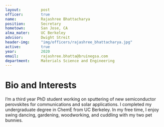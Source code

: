 ```yaml
---
layout:     	post
officer: 		true
name:      		Rajashree Bhattacharya
position: 		Secretary
hometown: 		San Jose, CA
alma_mater: 	UC Berkeley
advisor: 		Dwight Streit
header-img: 	"img/officers/rajashree_bhattacharya.jpg"
active: 		true
year:  			2020
email: 			rajashree.bhatta@bruinegsa.com
department: 	Materials Science and Engineering
---
```


# Bio and Interests
I’m a third year PhD student working on sputtering of new semiconductor perovskites for communications and solar applications. I completed my undergraduate degree in ChemE from UC Berkeley. In my free time, I enjoy swing dancing, gardening, woodworking, and cuddling with my two pet bunnies. 
